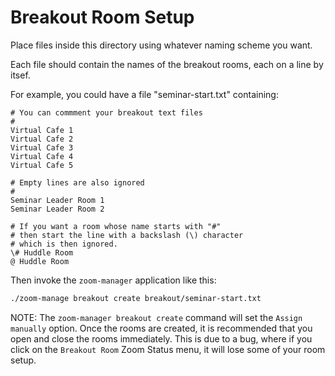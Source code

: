 # Breakout Room Setup

Place files inside this directory using whatever naming scheme you want.

Each file should contain the names of the breakout rooms, each on a line by itsef.

For example, you could have a file "seminar-start.txt" containing:

```text
# You can commment your breakout text files
#
Virtual Cafe 1
Virtual Cafe 2
Virtual Cafe 3
Virtual Cafe 4
Virtual Cafe 5

# Empty lines are also ignored
#
Seminar Leader Room 1
Seminar Leader Room 2

# If you want a room whose name starts with "#"
# then start the line with a backslash (\) character
# which is then ignored.
\# Huddle Room
@ Huddle Room
```

Then invoke the `zoom-manager` application like this:

```bash
./zoom-manage breakout create breakout/seminar-start.txt
```

NOTE: The `zoom-manager breakout create` command will set the
`Assign manually` option. Once the rooms are created, it is
recommended that you open and close the rooms immediately. This
is due to a bug, where if you click on the `Breakout Room` Zoom
Status menu, it will lose some of your room setup.
